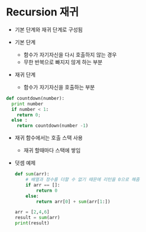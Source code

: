 # Recursion 재귀

- 기본 단계와 재귀 단계로 구성됨

- 기본 단계
  - 함수가 자기자신을 다시 호출하지 않는 경우
  - 무한 반복으로 빠지지 않게 하는 부분
- 재귀 단계
  - 함수가 자기자신을 호출하는 부분

```python
def countdown(number):
  print number
  if number < 1:
    return 0;
  else :
    return countdown(number -1)
```

- 재귀 함수에서는 호출 스택 사용
  - 재귀 할때마다 스택에 쌓임

- 덧셈 예제

  ```python
  def sum(arr):
      # 배열과 정수를 더할 수 없기 때문에 리턴을 0으로 해줌
      if arr == []:
          return 0
      else:
          return arr[0] + sum(arr[1:])
  
  arr = [2,4,6]
  result = sum(arr)
  print(result)
  ```

  